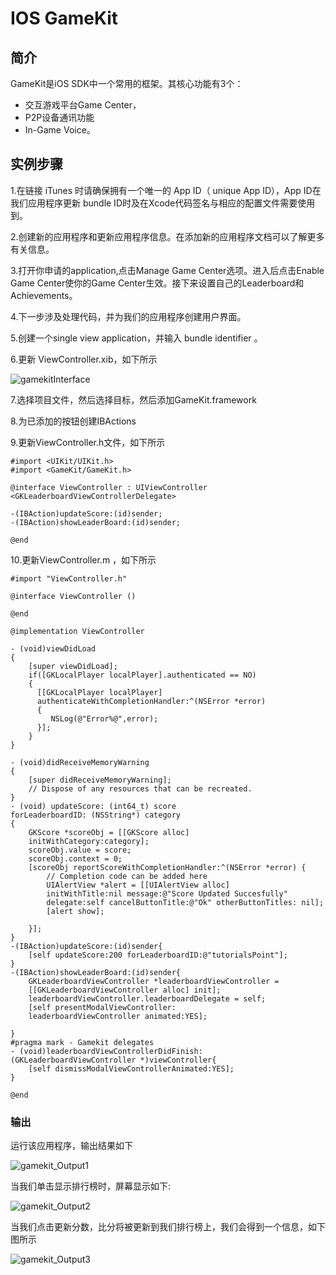 
# IOS GameKit

## 简介

GameKit是iOS SDK中一个常用的框架。其核心功能有3个：

*   交互游戏平台Game Center，
*   P2P设备通讯功能
*   In-Game Voice。

## 实例步骤

1.在链接 iTunes 时请确保拥有一个唯一的 App ID（ unique App ID），App ID在我们应用程序更新 bundle ID时及在Xcode代码签名与相应的配置文件需要使用到。

2.创建新的应用程序和更新应用程序信息。在添加新的应用程序文档可以了解更多有关信息。

3.打开你申请的application,点击Manage Game Center选项。进入后点击Enable Game Center使你的Game Center生效。接下来设置自己的Leaderboard和Achievements。

4.下一步涉及处理代码，并为我们的应用程序创建用户界面。

5.创建一个single view application，并输入 bundle identifier 。

6.更新 ViewController.xib，如下所示

![gamekitInterface](../img/gamekitInterface.jpg)

7.选择项目文件，然后选择目标，然后添加GameKit.framework

8.为已添加的按钮创建IBActions

9.更新ViewController.h文件，如下所示

```
#import <UIKit/UIKit.h>
#import <GameKit/GameKit.h>

@interface ViewController : UIViewController
<GKLeaderboardViewControllerDelegate>

-(IBAction)updateScore:(id)sender;
-(IBAction)showLeaderBoard:(id)sender;

@end

```

10.更新ViewController.m ，如下所示

```
#import "ViewController.h"

@interface ViewController ()

@end

@implementation ViewController

- (void)viewDidLoad
{
    [super viewDidLoad];
    if([GKLocalPlayer localPlayer].authenticated == NO)
    {
      [[GKLocalPlayer localPlayer] 
      authenticateWithCompletionHandler:^(NSError *error)
      {
         NSLog(@"Error%@",error);
      }];
    }    
}

- (void)didReceiveMemoryWarning
{
    [super didReceiveMemoryWarning];
    // Dispose of any resources that can be recreated.
}
- (void) updateScore: (int64_t) score 
forLeaderboardID: (NSString*) category
{
    GKScore *scoreObj = [[GKScore alloc]
    initWithCategory:category];
    scoreObj.value = score;
    scoreObj.context = 0;
    [scoreObj reportScoreWithCompletionHandler:^(NSError *error) {
        // Completion code can be added here
        UIAlertView *alert = [[UIAlertView alloc]
        initWithTitle:nil message:@"Score Updated Succesfully" 
        delegate:self cancelButtonTitle:@"Ok" otherButtonTitles: nil];
        [alert show];

    }];
}
-(IBAction)updateScore:(id)sender{
    [self updateScore:200 forLeaderboardID:@"tutorialsPoint"];
}
-(IBAction)showLeaderBoard:(id)sender{
    GKLeaderboardViewController *leaderboardViewController =
    [[GKLeaderboardViewController alloc] init];
    leaderboardViewController.leaderboardDelegate = self;
    [self presentModalViewController:
    leaderboardViewController animated:YES];

}
#pragma mark - Gamekit delegates
- (void)leaderboardViewControllerDidFinish:
(GKLeaderboardViewController *)viewController{
    [self dismissModalViewControllerAnimated:YES];
}

@end

```

### 输出

运行该应用程序，输出结果如下

![gamekit_Output1](../img/gamekit_Output1.jpg)

当我们单击显示排行榜时，屏幕显示如下:

![gamekit_Output2](../img/gamekit_Output2.jpg)

当我们点击更新分数，比分将被更新到我们排行榜上，我们会得到一个信息，如下图所示

![gamekit_Output3](../img/gamekit_Output3.jpg)
